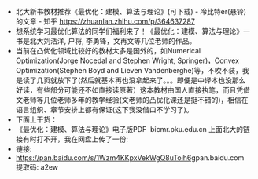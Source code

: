 - 北大新书教材推荐《最优化：建模、算法与理论》(可下载) - 冷比特er(悬铃)的文章 - 知乎
  https://zhuanlan.zhihu.com/p/364637287
- 想系统学习最优化算法的同学们福利来了！《最优化：建模、算法与理论》一书是北大刘浩洋, 户将, 李勇锋，文再文等几位老师的作品。
- 当前在凸优化领域比较好的教材大多是国外的，如Numerical Optimization(Jorge Nocedal and Stephen Wright, Springer)，Convex Optimization(Stephen Boyd and Lieven Vandenberghe)等，不吹不装，我是读了几页就放下了(然后就基本再也没拿起来了。。。即便是中译本也没那么好读，有些部分可能还不如直接读原著）这本教材由国人直接执笔，而且凭借文老师等几位老师多年的教学经验(文老师的凸优化课还是挺不错的)，相信在语言组织、章节安排上都有保证(这下我没借口不学习了)。
- 下面上干货：
- 《最优化：建模、算法与理论》电子版PDF
  ​
  bicmr.pku.edu.cn
  上面北大的链接有时打不开，我在网盘上传了一份:
- 链接:
- https://pan.baidu.com/s/1Wzm4KKpxVekWgQ8uToih6g
  ​
  pan.baidu.com
  提取码: a2ew